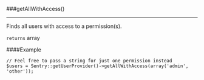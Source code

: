 <a id="getAllWithAccess"></a>
###getAllWithAccess()

----------

Finds all users with access to a permission(s).

`returns` array

####Example

	// Feel free to pass a string for just one permission instead
	$users = Sentry::getUserProvider()->getAllWithAccess(array('admin', 'other'));
